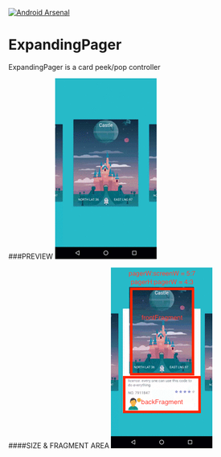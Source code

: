 [![Android Arsenal](https://img.shields.io/badge/Android%20Arsenal-ExpandingPager-green.svg?style=true)](https://android-arsenal.com/details/1/3747)
# ExpandingPager
ExpandingPager is a card peek/pop controller

###PREVIEW
![](img/ExpandingPager.gif)

####SIZE & FRAGMENT AREA
![](img/size.png)
